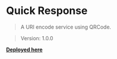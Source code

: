 # Quick Response
> A URI encode service using QRCode.

> Version: 1.0.0

[**Deployed here**](https://quickresponse.jaybios.me/)
